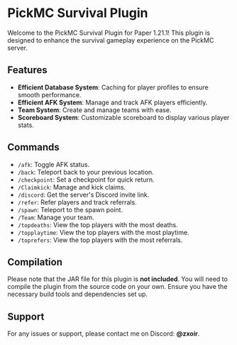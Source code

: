# PickMC Survival Plugin

Welcome to the PickMC Survival Plugin for Paper 1.21.1! This plugin is designed to enhance the survival gameplay experience on the PickMC server. 

## **Features**

- **Efficient Database System**: Caching for player profiles to ensure smooth performance.
- **Efficient AFK System**: Manage and track AFK players efficiently.
- **Team System**: Create and manage teams with ease.
- **Scoreboard System**: Customizable scoreboard to display various player stats.

## **Commands**

- `/afk`: Toggle AFK status.
- `/back`: Teleport back to your previous location.
- `/checkpoint`: Set a checkpoint for quick return.
- `/Claimkick`: Manage and kick claims.
- `/discord`: Get the server's Discord invite link.
- `/refer`: Refer players and track referrals.
- `/spawn`: Teleport to the spawn point.
- `/Team`: Manage your team.
- `/topdeaths`: View the top players with the most deaths.
- `/topplaytime`: View the top players with the most playtime.
- `/toprefers`: View the top players with the most referrals.

## **Compilation**

Please note that the JAR file for this plugin is **not included**. You will need to compile the plugin from the source code on your own. Ensure you have the necessary build tools and dependencies set up.

## **Support**

For any issues or support, please contact me on Discord: **@zxoir**.

